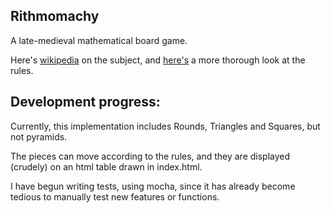 ## Rithmomachy

A late-medieval mathematical board game.

Here's [wikipedia](https://en.wikipedia.org/wiki/Rithmomachy) on the subject,
and [here's](http://jducoeur.org/game-hist/game-recon-rhyth1.html) a more 
thorough look at the rules.

## Development progress:
Currently, this implementation includes Rounds, Triangles and Squares, but not
pyramids. 

The pieces can move according to the rules, and they are displayed 
(crudely) on an html table drawn in index.html.

I have begun writing tests, using mocha, since it has already become tedious to
manually test new features or functions.
